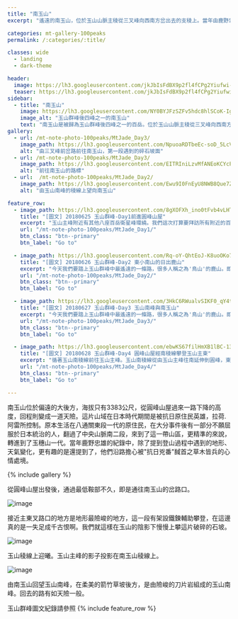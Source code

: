 ```yaml
---
title: "南玉山"
excerpt: "遙遠的南玉山，位於玉山山脈主稜從三叉峰向西南方岔出去的支稜上。當年由鹿野忠雄文明首登。"

categories: mt-gallery-100peaks
permalink: /:categories/:title/

classes: wide
  - landing
  - dark-theme

header:
  image: https://lh3.googleusercontent.com/jkJbIsFdBX9p2fl4fCPg2Yiufwi-w4yyQ_pxizxHf9mCgXrYA4l2_ilnatC-xOqHJWoXxaS1leGgKtmX7EQ=w1920-h1080
  teaser: https://lh3.googleusercontent.com/jkJbIsFdBX9p2fl4fCPg2Yiufwi-w4yyQ_pxizxHf9mCgXrYA4l2_ilnatC-xOqHJWoXxaS1leGgKtmX7EQ=w330-h220
sidebar:
  - title: "南玉山"
    image: https://lh3.googleusercontent.com/NY0BYJFzSZFv5hdc8hlSCoK-IguKzJ5obmHOCKNJVDrMO22zWOBG8iPBerfza9hRTWcXfY3qmYRwc88B-2Y=w1920-h1080
    image_alt: "玉山群峰後四峰之一的南玉山"
    text: "南玉山是被歸為玉山群峰後四峰之一的百岳。位於玉山山脈主稜從三叉峰向西南方岔出去的支稜上。登山者通常先住在圓峰山屋，再用一天的時間來回。"
gallery:
  - url: /mt-note-photo-100peaks/MtJade_Day3/
    image_path: https://lh3.googleusercontent.com/NpuoaRDTbeEc-soD_5LcV7Jg_LyomlaBM02DyscsYyqAh6B5r4t2HJAGKDqpm9unMOG9b91Qkvx_P_-y4Gc=w640-h480
    alt: "由三叉峰前岔路前往南玉山，第一段遇到的碎石坡面"
  - url: /mt-note-photo-100peaks/MtJade_Day3/
    image_path: https://lh3.googleusercontent.com/EITRIniLzvMfANEoKCYcPE3KovmEPSwA-ekBOVGrsJRNDFR_HZhkPUGQ6AA-UaC9vZ7cKOgdvU-IzqLzs8Y=w640-h480
    alt: "前往南玉山的路標"
  - url:  /mt-note-photo-100peaks/MtJade_Day2/
    image_path: https://lh3.googleusercontent.com/Ewu9I0FnEyU8NWB8Que7Zp69VEYM0aWbM8OM__YTCBgG1uF_WO9q9uThi2jB37Kombk-EslpdB0zjWkuYTw=w640-h480
    alt: "由玉山南峰的稜線上望向南玉山"

feature_row:
  - image_path: https://lh3.googleusercontent.com/8gXOFXh_ino0tFvb4vLHTOpzHzUFeJ61VyysGqkKczmwbfaAK-D-9CmbA2D6PPCE4jCSNL2pydH1NgyQ2Js=w640-h480
    title: "[圖文] 20180625 玉山群峰-Day1前進圓峰山屋"
    excerpt: "玉山主峰附近有其他八座百岳衛星峰環繞。我們這次打算要拜訪所有附近的百岳，通稱玉山群峰。這次我們拜訪次序為：玉山前峰、東小南山、鹿山、玉山南峰、南玉山、玉山主峰、玉山東峰、玉山西峰。以及我們後來漏掉沒去的玉山北峰。"
    url: "/mt-note-photo-100peaks/MtJade_Day1/"
    btn_class: "btn--primary"
    btn_label: "Go to"

  - image_path: https://lh3.googleusercontent.com/Rq-oY-QhtEoJ-K8uoOKo7_VhQl8ZcfQUp1ubWFw8YHs0QTOj7EIVtqZuS3y98ueuyLJ0oLPWam1RvVxk80Q=w640-h480
    title: "[圖文] 20180626 玉山群峰-Day2 東小南山的日出鹿山"
    excerpt: "今天我們要踏上玉山群峰中最遙遠的一條路，很多人稱之為'鳥山'的鹿山。即使是夏天，海拔超過三千六的圓峰山屋凌晨的溫度可是只有個位數，要爬出睡袋需要下很大的決心。今天我們要爬的山包含東小南山以及鹿山，這兩座山為玉山群峰後四峰之中相對遙遠的兩座百岳。"
    url: "/mt-note-photo-100peaks/MtJade_Day2/"
    btn_class: "btn--primary"
    btn_label: "Go to"

  - image_path: https://lh3.googleusercontent.com/3HkC6RWualvSIKF0_qY4tlRxrjs0i55jtbfLsLve75gYQZdKQTUvDXprd10pDBaip-xkEmNTno3xG65b8TI=w640-h480
    title: "[圖文] 20180627 玉山群峰-Day3 玉山南峰與南玉山"
    excerpt: "今天我們要踏上玉山群峰中最遙遠的一條路，很多人稱之為'鳥山'的鹿山。即使是夏天，海拔超過三千六的圓峰山屋凌晨的溫度可是只有個位數，要爬出睡袋需要下很大的決心。今天我們要爬的山包含東小南山以及鹿山，這兩座山為玉山群峰後四峰之中相對遙遠的兩座百岳。"
    url: "/mt-note-photo-100peaks/MtJade_Day3/"
    btn_class: "btn--primary"
    btn_label: "Go to"

  - image_path: https://lh3.googleusercontent.com/ebwKS67filHmXB1lBC-13ZtNvAgqWlloBhDr4feUL_j7zVgq-NVXrjWCgUgq9mMwNrwp9OJuB4CZShyrm9Y=w640-h480
    title: "[圖文] 20180628 玉山群峰-Day4 圓峰山屋經南稜線攀登玉山主東"
    excerpt: "循著玉山南稜線前往玉山主峰。玉山南稜線從由玉山主峰往南延伸到圓峰，東西兩側一起侵蝕這條稜線，使得這條稜線的地質破碎，走在南稜線上，往左往右看都是斷崖。如果想要知道自己有沒有懼高症，來一趟南稜線就對了。"
    url: "/mt-note-photo-100peaks/MtJade_Day4/"
    btn_class: "btn--primary"
    btn_label: "Go to"

---
```


南玉山位於偏遠的大後方，海拔只有3383公尺，從圓峰山屋過來一路下降的高度，回程則變成一道天險。這片山域在日本時代期間是被抗日原住民英雄，拉荷.阿雷所控制。原本生活在八通關東段一代的原住民，在大分事件後有一部分不願屈服於日本統治的人，翻過了中央山脈南二段，來到了這一帶山區，更精準的來說，轉進到了玉穗山一代。當年鹿野忠雄的紀錄中，除了提到登山過程中遇到的地形、天氣變化，更有趣的是還提到了，他們沿路擔心被"抗日兇番"馘首之草木皆兵的心情處境。

{% include gallery %}

從圓峰山屋出發後，通過最低鞍部不久，即是通往南玉山的岔路口。

![image](https://lh3.googleusercontent.com/3HkC6RWualvSIKF0_qY4tlRxrjs0i55jtbfLsLve75gYQZdKQTUvDXprd10pDBaip-xkEmNTno3xG65b8TI=w1920-h1080)

接近主東叉路口的地方是地形最險峻的地方，這一段有架設鐵鍊輔助攀登，在這邊真的是一失足成千古恨啊。我們就這樣在玉山的陰影下慢慢上攀這片破碎的石坡。

![image](https://lh3.googleusercontent.com/sH1PvchroapyGRb6obsIX_h2lFsUZjBEgS1Ta1dD5miG6qgV65ngp3lO4-cP8ZPKg-I1bPRgOjlCIroIjMI=w1980-h1080)

玉山稜線上迎曦。玉山主峰的影子投影在南玉山稜線上。

![image](https://lh3.googleusercontent.com/W2hFo0gf1Fa9V0KyMMH_8au3enNef0N7-Xt2AUenWTMl9RsS7_Dk76c1Fi5WKCiBJrC-cjfG8qEXBGOHiy0=w1980-h1080)

由南玉山回望玉山南峰，在柔美的箭竹草坡後方，是由險峻的刀片岩組成的玉山南峰。回去的路有如天險一般。  

玉山群峰圖文紀錄請參照
{% include feature_row %}